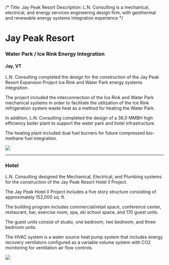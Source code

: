 /*
Title: Jay Peak Resort
Description: L.N. Consulting is a mechanical, electrical, and energy services engineering design firm, with geothermal and renewable energy systems integration experience
*/

# Jay Peak Resort

<div>
	<div class="row">
		<div class="col-md-6" >
			<div class="well" >
				<h3>Water Park / Ice Rink Energy Integration</h3>
				<h4>Jay, VT</h4>
				<p>L.N. Consulting completed the design for the construction of the Jay Peak Resort Expansion Project Ice Rink and Water Park energy systems integration.</p>
				<p>The project included the interconnection of the Ice Rink and Water Park mechanical systems in order to facilitate the utilization of the Ice Rink refrigeration system waste heat as a method for heating the Water Park.</p>
				<p>In addition, L.N. Consulting completed the design of a 36.0 MMBH high efficiency boiler plant to support the water park and hotel infrastructure.  </p>
				<p>The heating plant included dual fuel burners for future compressed bio-methane fuel integration.  </p>
			</div>
		</div>
		<div class="col-md-6" >
			<img class="img-responsive img-rounded" src="/files/jay-peak-pumphouse.jpg" >
		</div>
	</div>
	<hr>
	<div class="row">
		<div class="col-md-6" >
			<div class="well">
				<h3>Hotel</h3>
				<p>L.N. Consulting designed the Mechanical, Electrical, and Plumbing systems for the construction of the Jay Peak Resort Hotel II Project.  </p>
				<p>The Jay Peak Hotel II Project includes a five story structure consisting of approximately 152,000 sq. ft.  </p>
				<p>The building program includes commercial/retail space, conference center, restaurant, bar, exercise room, spa, ski school space, and 170 guest units.  </p>
				<p>The guest units consist of studio, one bedroom, two bedroom, and three bedroom units.  </p>
				<p>The HVAC system is a water source heat pump system that includes energy recovery ventilators configured as a variable volume system with CO2 monitoring for ventilation air flow controls.</p>
			</div>
		</div>
		<div class="col-md-6" >
			<img class="img-responsive img-rounded" src="/files/jaypeakicearenad.jpg" >
		</div>
	</div>
</div>
